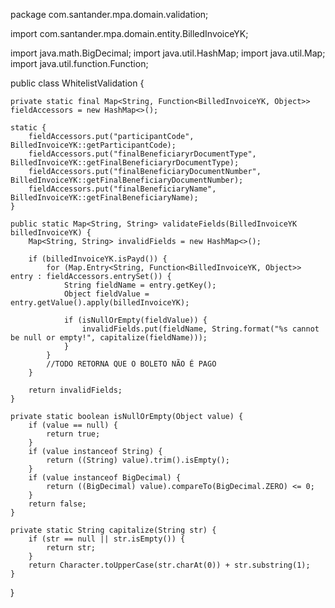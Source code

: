 package com.santander.mpa.domain.validation;

import com.santander.mpa.domain.entity.BilledInvoiceYK;

import java.math.BigDecimal;
import java.util.HashMap;
import java.util.Map;
import java.util.function.Function;

public class WhitelistValidation {

    private static final Map<String, Function<BilledInvoiceYK, Object>> fieldAccessors = new HashMap<>();

    static {
        fieldAccessors.put("participantCode", BilledInvoiceYK::getParticipantCode);
        fieldAccessors.put("finalBeneficiaryrDocumentType", BilledInvoiceYK::getFinalBeneficiaryrDocumentType);
        fieldAccessors.put("finalBeneficiaryDocumentNumber", BilledInvoiceYK::getFinalBeneficiaryDocumentNumber);
        fieldAccessors.put("finalBeneficiaryName", BilledInvoiceYK::getFinalBeneficiaryName);
    }

    public static Map<String, String> validateFields(BilledInvoiceYK billedInvoiceYK) {
        Map<String, String> invalidFields = new HashMap<>();

        if (billedInvoiceYK.isPayd()) {
            for (Map.Entry<String, Function<BilledInvoiceYK, Object>> entry : fieldAccessors.entrySet()) {
                String fieldName = entry.getKey();
                Object fieldValue = entry.getValue().apply(billedInvoiceYK);

                if (isNullOrEmpty(fieldValue)) {
                    invalidFields.put(fieldName, String.format("%s cannot be null or empty!", capitalize(fieldName)));
                }
            }
            //TODO RETORNA QUE O BOLETO NÃO É PAGO
        }

        return invalidFields;
    }

    private static boolean isNullOrEmpty(Object value) {
        if (value == null) {
            return true;
        }
        if (value instanceof String) {
            return ((String) value).trim().isEmpty();
        }
        if (value instanceof BigDecimal) {
            return ((BigDecimal) value).compareTo(BigDecimal.ZERO) <= 0;
        }
        return false;
    }

    private static String capitalize(String str) {
        if (str == null || str.isEmpty()) {
            return str;
        }
        return Character.toUpperCase(str.charAt(0)) + str.substring(1);
    }

}
